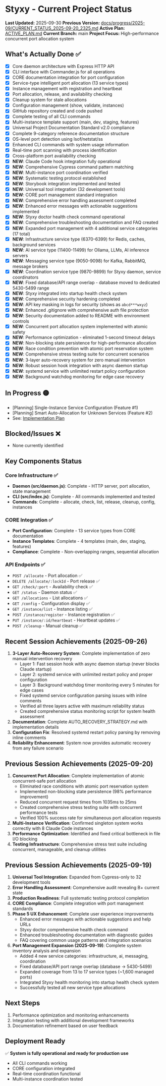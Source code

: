 # Styxy - Current Project Status
**Last Updated:** 2025-09-30
**Previous Version:** [docs/progress/2025-09/CURRENT_STATUS_2025-09-20_2325.md](./docs/progress/2025-09/CURRENT_STATUS_2025-09-20_2325.md)
**Active Plan:** [ACTIVE_PLAN.md](./ACTIVE_PLAN.md)
**Current Branch:** main
**Project Focus:** High-performance concurrent port allocation system

## What's Actually Done ✅
- [x] Core daemon architecture with Express HTTP API
- [x] CLI interface with Commander.js for all operations
- [x] CORE documentation integration for port configuration
- [x] Service-type intelligent port allocation (13 service types)
- [x] Instance management with registration and heartbeat
- [x] Port allocation, release, and availability checking
- [x] Cleanup system for stale allocations
- [x] Configuration management (show, validate, instances)
- [x] GitHub repository created and code pushed
- [x] Complete testing of all CLI commands
- [x] Multi-instance template support (main, dev, staging, features)
- [x] Universal Project Documentation Standard v2.0 compliance
- [x] Complete 9-category reference documentation structure
- [x] OS-level port detection using lsof/netstat/ss
- [x] Enhanced CLI commands with system usage information
- [x] Real-time port scanning with process identification
- [x] Cross-platform port availability checking
- [x] **NEW**: Claude Code hook integration fully operational
- [x] **NEW**: Comprehensive Cypress command pattern matching
- [x] **NEW**: Multi-instance port coordination verified
- [x] **NEW**: Systematic testing protocol established
- [x] **NEW**: Storybook integration implemented and tested
- [x] **NEW**: Universal tool integration (32 development tools)
- [x] **NEW**: CORE port management standard integration
- [x] **NEW**: Comprehensive error handling assessment completed
- [x] **NEW**: Enhanced error messages with actionable suggestions implemented
- [x] **NEW**: Styxy doctor health check command operational
- [x] **NEW**: Comprehensive troubleshooting documentation and FAQ created
- [x] **NEW**: Expanded port management with 4 additional service categories (17 total)
- [x] **NEW**: Infrastructure service type (6370-6399) for Redis, caches, background services
- [x] **NEW**: AI service type (11400-11499) for Ollama, LLMs, AI inference servers
- [x] **NEW**: Messaging service type (9050-9098) for Kafka, RabbitMQ, message brokers
- [x] **NEW**: Coordination service type (9870-9899) for Styxy daemon, service coordinators
- [x] **NEW**: Fixed database/API range overlap - database moved to dedicated 5430-5499 range
- [x] **NEW**: Styxy integrated into startup health check system
- [x] **NEW**: Comprehensive security hardening completed
- [x] **NEW**: API key masking in logs for security (shows as `abcd***wxyz`)
- [x] **NEW**: Enhanced .gitignore with comprehensive auth file protection
- [x] **NEW**: Security documentation added to README with environment controls
- [x] **NEW**: Concurrent port allocation system implemented with atomic safety
- [x] **NEW**: Performance optimization - eliminated 1-second timeout delays
- [x] **NEW**: Non-blocking state persistence for high-performance allocation
- [x] **NEW**: Race condition prevention with atomic port reservation system
- [x] **NEW**: Comprehensive stress testing suite for concurrent scenarios
- [x] **NEW**: 3-layer auto-recovery system for zero manual intervention
- [x] **NEW**: Robust session hook integration with async daemon startup
- [x] **NEW**: systemd service with unlimited restart policy configuration
- [x] **NEW**: Background watchdog monitoring for edge case recovery

## In Progress 🟡
- [Planning] Single-Instance Service Configuration (Feature #1)
- [Planning] Smart Auto-Allocation for Unknown Services (Feature #2)
- See: [Implementation Plan](docs/plans/IMPLEMENTATION_PLAN_SINGLETON_AND_AUTOALLOC.md)

## Blocked/Issues ❌
- None currently identified

## Key Components Status

### Core Infrastructure ✅
- **Daemon (src/daemon.js)**: Complete - HTTP server, port allocation, state management
- **CLI (src/index.js)**: Complete - All commands implemented and tested
- **Commands**: Complete - allocate, check, list, release, cleanup, config, instances

### CORE Integration ✅
- **Port Configuration**: Complete - 13 service types from CORE documentation
- **Instance Templates**: Complete - 4 templates (main, dev, staging, features)
- **Compliance**: Complete - Non-overlapping ranges, sequential allocation

### API Endpoints ✅
- `POST /allocate` - Port allocation ✅
- `DELETE /allocate/:lockId` - Port release ✅
- `GET /check/:port` - Availability check ✅
- `GET /status` - Daemon status ✅
- `GET /allocations` - List allocations ✅
- `GET /config` - Configuration display ✅
- `GET /instance/list` - Instance listing ✅
- `POST /instance/register` - Instance registration ✅
- `PUT /instance/:id/heartbeat` - Heartbeat updates ✅
- `POST /cleanup` - Manual cleanup ✅

## Recent Session Achievements (2025-09-26)
1. **3-Layer Auto-Recovery System**: Complete implementation of zero manual intervention recovery
   - Layer 1: Fast session hook with async daemon startup (never blocks Claude startup)
   - Layer 2: systemd service with unlimited restart policy and proper configuration
   - Layer 3: Background watchdog timer monitoring every 5 minutes for edge cases
   - Fixed systemd service configuration parsing issues with inline comments
   - Verified all three layers active with maximum reliability status
   - Created comprehensive status monitoring script for system health assessment
2. **Documentation**: Complete AUTO_RECOVERY_STRATEGY.md with implementation details
3. **Configuration Fix**: Resolved systemd restart policy parsing by removing inline comments
4. **Reliability Enhancement**: System now provides automatic recovery from any failure scenario

## Previous Session Achievements (2025-09-20)
1. **Concurrent Port Allocation**: Complete implementation of atomic concurrent-safe port allocation
   - Eliminated race conditions with atomic port reservation system
   - Implemented non-blocking state persistence (98% performance improvement)
   - Reduced concurrent request times from 1035ms to 25ms
   - Created comprehensive stress testing suite with concurrent performance tests
   - Verified 100% success rate for simultaneous port allocation requests
2. **Multi-Instance Verification**: Confirmed singleton system works correctly with 8 Claude Code instances
3. **Performance Optimization**: Identified and fixed critical bottleneck in file I/O blocking
4. **Testing Infrastructure**: Comprehensive stress test suite including concurrent, manageable, and cleanup utilities

## Previous Session Achievements (2025-09-19)
1. **Universal Tool Integration**: Expanded from Cypress-only to 32 development tools
2. **Error Handling Assessment**: Comprehensive audit revealing B+ current state
3. **Production Readiness**: Full systematic testing protocol completion
4. **CORE Compliance**: Complete integration with port management standards
5. **Phase 5 UX Enhancement**: Complete user experience improvements
   - Enhanced error messages with actionable suggestions and help URLs
   - Styxy doctor comprehensive health check command
   - Enhanced troubleshooting documentation with diagnostic guides
   - FAQ covering common usage patterns and integration scenarios
6. **Port Management Expansion (2025-09-19)**: Complete system inventory analysis and expansion
   - Added 4 new service categories: infrastructure, ai, messaging, coordination
   - Fixed database/API port range overlap (database → 5430-5499)
   - Expanded coverage from 13 to 17 service types (~1,600 managed ports)
   - Integrated Styxy health monitoring into startup health check system
   - Successfully tested all new service type allocations

## Next Steps
1. Performance optimization and monitoring enhancements
2. Integration testing with additional development frameworks
3. Documentation refinement based on user feedback

## Deployment Ready
✅ **System is fully operational and ready for production use**
- All CLI commands working
- CORE configuration integrated
- Real-time coordination functional
- Multi-instance coordination tested